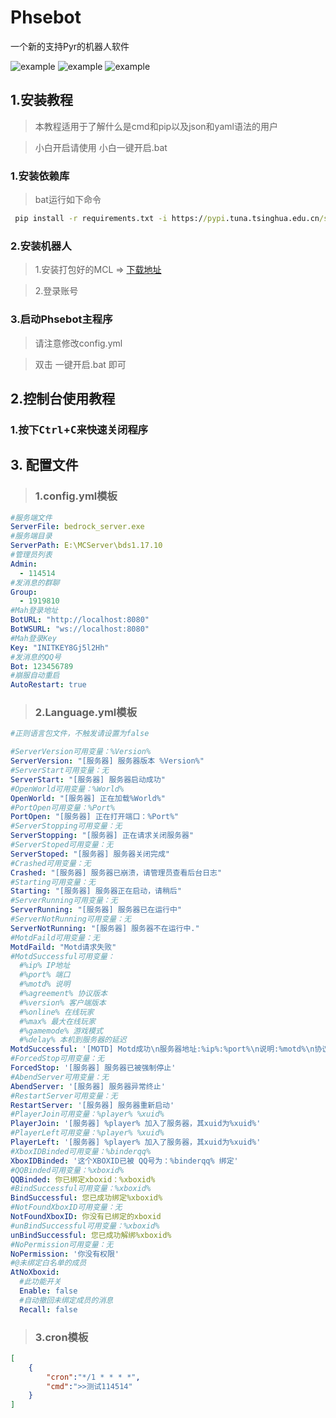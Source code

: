 # Phsebot
一个新的支持Pyr的机器人软件


![example](https://img.shields.io/badge/Python-3.7.9-blue.svg) 
![example](https://img.shields.io/github/downloads/HuoHuas001/Phsebot/total)
![example](https://img.shields.io/badge/Version-dev_0.0.1-green.svg) 

## 1.安装教程  
> 本教程适用于了解什么是cmd和pip以及json和yaml语法的用户

> 小白开启请使用 小白一键开启.bat

### 1.安装依赖库
>bat运行如下命令
```bat
 pip install -r requirements.txt -i https://pypi.tuna.tsinghua.edu.cn/simple
```

### 2.安装机器人
> 1.安装打包好的MCL => [下载地址](https://huohuas001.lanzoui.com/i50xYt6za2h)<br>

> 2.登录账号

### 3.启动Phsebot主程序
> 请注意修改config.yml<br>

> 双击 一键开启.bat 即可

## 2.控制台使用教程
### 1.按下<kbd>Ctrl</kbd>+<kbd>C</kbd>来快速关闭程序

## 3. 配置文件
>### 1.config.yml模板
```yaml
#服务端文件
ServerFile: bedrock_server.exe
#服务端目录
ServerPath: E:\MCServer\bds1.17.10
#管理员列表
Admin:
  - 114514
#发消息的群聊
Group:
  - 1919810
#Mah登录地址
BotURL: "http://localhost:8080"
BotWSURL: "ws://localhost:8080"
#Mah登录Key
Key: "INITKEY8Gj5l2Hh"
#发消息的QQ号
Bot: 123456789
#崩服自动重启
AutoRestart: true
```

>### 2.Language.yml模板
```yaml
#正则语言包文件，不触发请设置为false

#ServerVersion可用变量：%Version%
ServerVersion: "[服务器] 服务器版本 %Version%"
#ServerStart可用变量：无
ServerStart: "[服务器] 服务器启动成功"
#OpenWorld可用变量：%World%
OpenWorld: "[服务器] 正在加载%World%"
#PortOpen可用变量：%Port%
PortOpen: "[服务器] 正在打开端口：%Port%"
#ServerStopping可用变量：无
ServerStopping: "[服务器] 正在请求关闭服务器"
#ServerStoped可用变量：无
ServerStoped: "[服务器] 服务器关闭完成"
#Crashed可用变量：无
Crashed: "[服务器] 服务器已崩溃，请管理员查看后台日志"
#Starting可用变量：无
Starting: "[服务器] 服务器正在启动，请稍后"
#ServerRunning可用变量：无
ServerRunning: "[服务器] 服务器已在运行中"
#ServerNotRunning可用变量：无
ServerNotRunning: "[服务器] 服务器不在运行中."
#MotdFaild可用变量：无
MotdFaild: "Motd请求失败"
#MotdSuccessful可用变量：
  #%ip% IP地址
  #%port% 端口
  #%motd% 说明
  #%agreement% 协议版本
  #%version% 客户端版本
  #%online% 在线玩家
  #%max% 最大在线玩家
  #%gamemode% 游戏模式
  #%delay% 本机到服务器的延迟
MotdSuccessful: '[MOTD] Motd成功\n服务器地址:%ip%:%port%\n说明:%motd%\n协议版本:%agreement%\n游戏版本:%version%\n在线:%online%/%max%\n游戏模式:%gamemode%\n延迟:%delay%'
#ForcedStop可用变量：无
ForcedStop: '[服务器] 服务器已被强制停止'
#AbendServer可用变量：无
AbendServer: '[服务器] 服务器异常终止'
#RestartServer可用变量：无
RestartServer: '[服务器] 服务器重新启动'
#PlayerJoin可用变量：%player% %xuid%
PlayerJoin: '[服务器] %player% 加入了服务器，其xuid为%xuid%'
#PlayerLeft可用变量：%player% %xuid%
PlayerLeft: '[服务器] %player% 加入了服务器，其xuid为%xuid%'
#XboxIDBinded可用变量：%binderqq%
XboxIDBinded: '这个XBOXID已被 QQ号为：%binderqq% 绑定'
#QQBinded可用变量：%xboxid%
QQBinded: 你已绑定xboxid：%xboxid%
#BindSuccessful可用变量：%xboxid%
BindSuccessful: 您已成功绑定%xboxid%
#NotFoundXboxID可用变量：无
NotFoundXboxID: 你没有已绑定的xboxid
#unBindSuccessful可用变量：%xboxid%
unBindSuccessful: 您已成功解绑%xboxid%
#NoPermission可用变量：无
NoPermission: '你没有权限'
#@未绑定白名单的成员
AtNoXboxid: 
  #此功能开关
  Enable: false
  #自动撤回未绑定成员的消息
  Recall: false
```

> ### 3.cron模板
```json
[
    {
        "cron":"*/1 * * * *",
        "cmd":">>测试114514"
    }
]
```

